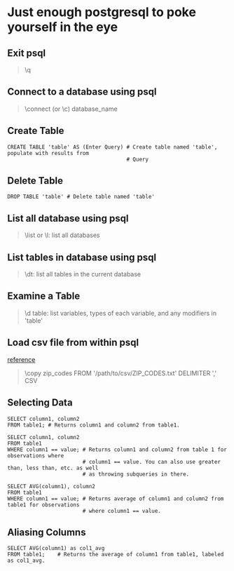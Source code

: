 # Just enough postgresql to poke yourself in the eye

## Exit psql
> \q

## Connect to a database using psql
> \connect (or \c) database_name

## Create Table
```
CREATE TABLE 'table' AS (Enter Query) # Create table named 'table', populate with results from 
									  # Query
```
## Delete Table
```
DROP TABLE 'table' # Delete table named 'table'
```

## List all database using psql
> \list or \l: list all databases

## List tables in database using psql
> \dt: list all tables in the current database

## Examine a Table
> \d table: list variables, types of each variable, and any modifiers in 'table'

## Load csv file from within psql
[reference](http://stackoverflow.com/questions/2987433/how-to-import-csv-file-data-into-a-postgres-table)

> \copy zip_codes FROM '/path/to/csv/ZIP_CODES.txt' DELIMITER ',' CSV

## Selecting Data

```
SELECT column1, column2 
FROM table1; # Returns column1 and column2 from table1. 

SELECT column1, column2 
FROM table1
WHERE column1 == value; # Returns column1 and column2 from table 1 for observations where 
						# column1 == value. You can also use greater than, less than, etc. as well
						# as throwing subqueries in there. 

SELECT AVG(column1), column2 
FROM table1 
WHERE column1 == value; # Returns average of column1 and column2 from table1 for observations 
						# where column1 == value. 
```

## Aliasing Columns

```
SELECT AVG(column1) as col1_avg
FROM table1; 	# Returns the average of column1 from table1, labeled as col1_avg. 